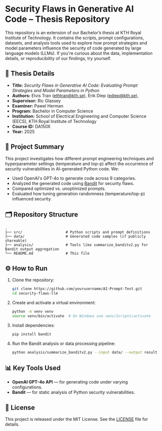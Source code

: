 # Security Flaws in Generative AI Code – Thesis Repository

This repository is an extension of our Bachelor’s thesis at KTH Royal Institute of Technology. It contains the scripts, prompt configurations, datasets, and analysis tools used to explore how prompt strategies and model parameters influence the security of code generated by large language models (LLMs). If you're curious about the data, implementation details, or reproducibility of our findings, try yourself.

## 📘 Thesis Details

- **Title:** *Security Flaws in Generative AI Code: Evaluating Prompt Strategies and Model Parameters in Python*  
- **Authors:** Elvis Tran (ethtran@kth.se), Erik Diep (ediep@kth.se), 
- **Supervisor:** Ric Glassey  
- **Examiner:** Pawel Herman  
- **Program:** Bachelor in Computer Science  
- **Institution:** School of Electrical Engineering and Computer Science (EECS), KTH Royal Institute of Technology  
- **Course ID:** DA150X  
- **Year:** 2025

## 🧪 Project Summary

This project investigates how different prompt engineering techniques and hyperparameter settings (temperature and top-p) affect the occurrence of security vulnerabilities in AI-generated Python code. We:
- Used OpenAI's GPT-4o to generate code across 9 categories.
- Analyzed the generated code using [Bandit](https://bandit.readthedocs.io/) for security flaws.
- Compared optimized vs. unoptimized prompts.
- Evaluated how tuning generation randomness (temperature/top-p) influenced security.

## 🗂️ Repository Structure

```
.
├── src/                    # Python scripts and prompt definitions
├── data/                   # Generated code samples (if publicly shareable)
├── analysis/               # Tools like summarize_banditv2.py for Bandit output aggregation
└── README.md               # This file
```

## ⚙️ How to Run

1. Clone the repository:
   ```bash
   git clone https://github.com/yourusername/AI-Prompt-Test.git
   cd security-flaws-llm
   ```

2. Create and activate a virtual environment:
   ```bash
   python -m venv venv
   source venv/bin/activate  # On Windows use venv\Scripts\activate
   ```

3. Install dependencies:
   ```bash
   pip install bandit
   ```

4. Run the Bandit analysis or data processing pipeline:
   ```bash
   python analysis/summarize_banditv2.py --input data/ --output results/
   ```

## 📊 Key Tools Used

- **OpenAI GPT-4o API** — for generating code under varying configurations.
- **Bandit** — for static analysis of Python security vulnerabilities.

## 📜 License

This project is released under the MIT License. See the [LICENSE](LICENSE) file for details.
